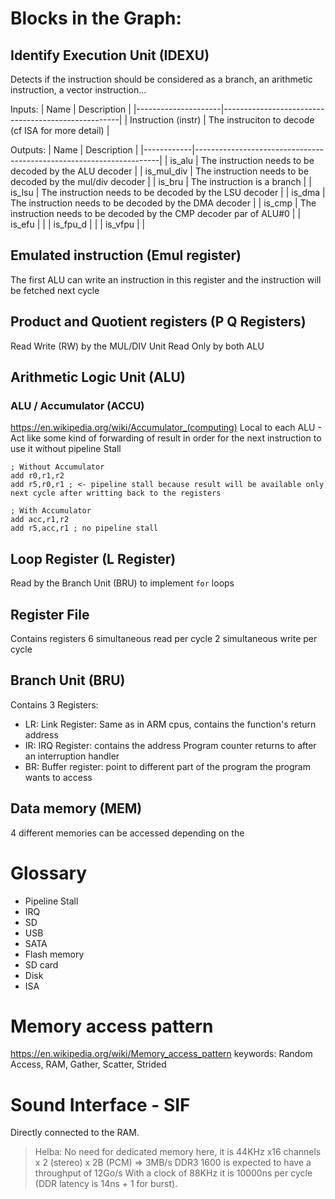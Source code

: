 # Blocks in the Graph:

## Identify Execution Unit (IDEXU)
Detects if the instruction should be considered as a branch, an arithmetic
instruction, a vector instruction...

Inputs:
| Name                | Description                                        |
|---------------------|----------------------------------------------------|
| Instruction (instr) | The instruciton to decode (cf ISA for more detail) |

Outputs:
| Name       | Description                                                         |
|------------|---------------------------------------------------------------------|
| is_alu     | The instruction needs to be decoded by the ALU  decoder             |
| is_mul_div | The instruction needs to be decoded by the mul/div decoder          |
| is_bru     | The instruction is a branch                                         |
| is_lsu     | The instruction needs to be decoded by the LSU decoder              |
| is_dma     | The instruction needs to be decoded by the DMA decoder              |
| is_cmp     | The instruction needs to be decoded by the CMP decoder par of ALU#0 |
| is_efu     |                                                                     |
| is_fpu_d   |                                                                     |
| is_vfpu    |                                                                     |


## Emulated instruction (Emul register)
The first ALU can write an instruction in this register and the instruction
will be fetched next cycle

## Product and Quotient registers (P Q Registers)
Read Write (RW) by the MUL/DIV Unit
Read Only by both ALU

## Arithmetic Logic Unit (ALU)

### ALU / Accumulator (ACCU)
<https://en.wikipedia.org/wiki/Accumulator_(computing)>
Local to each ALU - Act like some kind of forwarding of result in order for the
next instruction to use it without pipeline Stall
```
; Without Accumulator
add r0,r1,r2
add r5,r0,r1 ; <- pipeline stall because result will be available only next cycle after writting back to the registers

; With Accumulator
add acc,r1,r2
add r5,acc,r1 ; no pipeline stall
```

## Loop Register (L Register)
Read by the Branch Unit (BRU) to implement `for` loops


## Register File
Contains registers
6 simultaneous read per cycle
2 simultaneous write per cycle

## Branch Unit (BRU)
Contains 3 Registers:
 - LR: Link Register: Same as in ARM cpus, contains the function's return address
 - IR: IRQ Register: contains the address Program counter returns to after an interruption handler
 - BR: Buffer register: point to different part of the program the program wants to access

## Data memory (MEM)
4 different memories can be accessed depending on the 

# Glossary
 - Pipeline Stall
 - IRQ
 - SD
 - USB
 - SATA
 - Flash memory
 - SD card
 - Disk
 - ISA

# Memory access pattern
<https://en.wikipedia.org/wiki/Memory_access_pattern>
keywords: Random Access, RAM, Gather, Scatter, Strided

# Sound Interface - SIF
Directly connected to the RAM.

> Helba:
> No need for dedicated memory here, it is 44KHz x16 channels x 2 (stereo) x 2B
> (PCM) => 3MB/s
> DDR3 1600 is expected to have a throughput of 12Go/s
> With a clock of 88KHz it is 10000ns per cycle (DDR latency is 14ns + 1 for
> burst).

